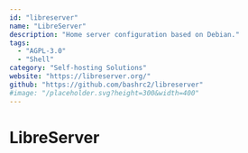 ```yaml
---
id: "libreserver"
name: "LibreServer"
description: "Home server configuration based on Debian."
tags:
  - "AGPL-3.0"
  - "Shell"
category: "Self-hosting Solutions"
website: "https://libreserver.org/"
github: "https://github.com/bashrc2/libreserver"
#image: "/placeholder.svg?height=300&width=400"
---
```


# LibreServer
